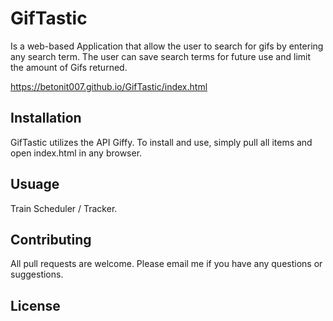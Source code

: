 # GifTastic
Is a web-based Application that allow the user to search for gifs by entering any search term. The user can save search terms
for future use and limit the amount of Gifs returned.

https://betonit007.github.io/GifTastic/index.html

## Installation
GifTastic utilizes the API Giffy. To install and use, simply pull all items and open index.html in any browser.

## Usuage
Train Scheduler / Tracker.

## Contributing
All pull requests are welcome. Please email me if you have any questions or suggestions.

## License
